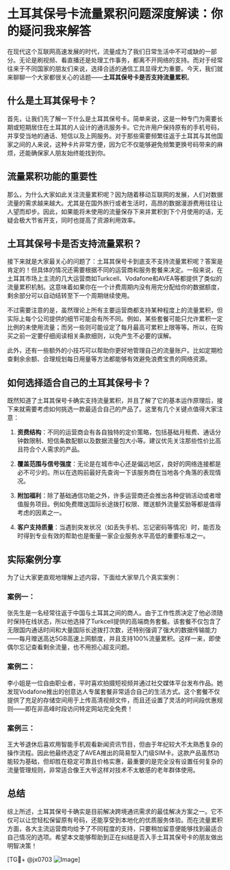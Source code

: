 # 土耳其保号卡流量累积问题深度解读：你的疑问我来解答

在现代这个互联网高速发展的时代，流量成为了我们日常生活中不可或缺的一部分。无论是刷视频、看直播还是处理工作事务，都离不开网络的支持。而对于经常往来于不同国家的朋友们来说，选择合适的通信工具显得尤为重要。今天，我们就来聊聊一个大家都很关心的话题——**土耳其保号卡是否支持流量累积**。

## 什么是土耳其保号卡？

首先，让我们先了解一下什么是土耳其保号卡。简单来说，这是一种专门为需要长期或短期居住在土耳其的人设计的通讯服务卡。它允许用户保持原有的手机号码，并享受当地的通话、短信以及上网服务。对于那些需要频繁往返于土耳其与其他国家之间的人来说，这种卡片非常方便，因为它不仅能够避免频繁更换号码带来的麻烦，还能确保家人朋友始终能找到你。

## 流量累积功能的重要性

那么，为什么大家如此关注流量累积呢？因为随着移动互联网的发展，人们对数据流量的需求越来越大。尤其是在国外旅行或者生活时，高昂的数据漫游费用往往让人望而却步。因此，如果能将未使用的流量保存下来并累积到下个月使用的话，无疑会极大节省开支，同时也提高了资源利用效率。

## 土耳其保号卡是否支持流量累积？

接下来就是大家最关心的问题了：土耳其保号卡到底支不支持流量累积呢？答案是肯定的！但具体的情况还需要根据不同的运营商和服务套餐来决定。一般来说，在土耳其市场上主流的几大运营商如Turkcell、Vodafone和AVEA等都提供了类似的流量累积机制。这意味着如果你在一个计费周期内没有用完分配给你的数据额度，剩余部分可以自动结转至下一个周期继续使用。

不过需要注意的是，虽然理论上所有主要运营商都支持某种程度上的流量累积，但实际上每个公司提供的细节可能会有所不同。例如，某些套餐可能只允许累积一定比例的未使用流量；而另一些则可能设定了每月最高可累积上限等等。所以，在购买之前一定要仔细阅读相关条款细则，以免产生不必要的误解。

此外，还有一些额外的小技巧可以帮助你更好地管理自己的流量账户。比如定期检查剩余余额、合理规划每日用量等方法都能够有效避免浪费宝贵的网络资源。

## 如何选择适合自己的土耳其保号卡？

既然知道了土耳其保号卡确实支持流量累积，并且了解了它的基本运作原理后，接下来就需要考虑如何挑选一款最适合自己的产品了。这里有几个关键点值得大家注意：

1. **资费结构**：不同的运营商会有各自独特的定价策略，包括基础月租费、通话分钟数限制、短信条数配额以及数据流量包大小等。建议优先关注那些性价比高且符合个人需求的产品。

2. **覆盖范围与信号强度**：无论是在城市中心还是偏远地区，良好的网络连接都是必不可少的。所以在选购前最好先查询一下该服务商在当地各个角落的表现情况。

3. **附加福利**：除了基础通信功能之外，许多运营商还会推出各种促销活动或者增值服务项目。例如免费赠送国际长途拨打权限、赠送额外流量奖励等都是值得考虑的因素之一。

4. **客户支持质量**：当遇到突发状况（如丢失手机、忘记密码等情况）时，能否及时得到专业有效的帮助也是衡量一家企业服务水平高低的重要标准之一。

## 实际案例分享

为了让大家更直观地理解上述内容，下面给大家举几个真实案例：

### 案例一：
张先生是一名经常往返于中国与土耳其之间的商人。由于工作性质决定了他必须随时保持在线状态，所以他选择了Turkcell提供的高端商务套餐。该套餐不仅包含了无限国内通话时间和大量国际长途拨打次数，还特别强调了强大的数据传输能力——每月赠送高达5GB高速上网额度，并且支持100%流量累积。这样一来，即使偶尔忘记查看剩余流量，也不用担心超支问题。

### 案例二：
李小姐是一位自由职业者，平时喜欢拍摄短视频并通过社交媒体平台发布作品。她发现Vodafone推出的创意达人专属套餐非常适合自己的生活方式。这个套餐不仅提供了充足的存储空间用于上传高清视频文件，而且还设置了灵活的时间段优惠规则——即在非高峰时段访问特定网站完全免费！

### 案例三：
王大爷退休后喜欢用智能手机观看新闻资讯节目，但由于年纪较大不太熟悉复杂的操作流程。因此他最终选定了AVEA推出的简易型入门级SIM卡。这款产品虽然功能较为基础，但却胜在稳定可靠且价格实惠，最重要的是完全没有设置任何复杂的流量管理规则，非常适合像王大爷这样对技术不太敏感的老年群体使用。

## 总结

综上所述，土耳其保号卡确实是目前解决跨境通讯需求的最佳解决方案之一。它不仅可以让您轻松保留原有号码，还能享受到本地化的优质服务体验。而在流量累积方面，各大主流运营商均给予了不同程度的支持，只要稍加留意便能够找到最适合自己情况的选项。希望本文能够帮助到正在纠结是否入手土耳其保号卡的朋友做出明智决策！

[TG💪+ @jx0703 ![Image](https://github.com/user-attachments/assets/dbca1d08-cadb-493c-b0ec-ad6f7a83f270)]